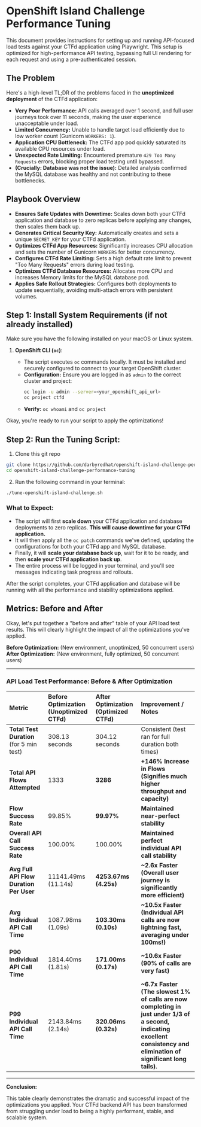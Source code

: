# OpenShift Island Challenge Performance Tuning

This document provides instructions for setting up and running API-focused load tests against your CTFd application using Playwright. This setup is optimized for high-performance API testing, bypassing full UI rendering for each request and using a pre-authenticated session.

## The Problem

Here's a high-level TL;DR of the problems faced in the **unoptimized deployment** of the CTFd application:

* **Very Poor Performance:** API calls averaged over 1 second, and full user journeys took over 11 seconds, making the user experience unacceptable under load.
* **Limited Concurrency:** Unable to handle target load efficiently due to low worker count (Gunicorn `WORKERS: 1`).
* **Application CPU Bottleneck:** The CTFd app pod quickly saturated its available CPU resources under load.
* **Unexpected Rate Limiting:** Encountered premature `429 Too Many Requests` errors, blocking proper load testing until bypassed.
* **(Crucially: Database was not the issue):** Detailed analysis confirmed the MySQL database was healthy and not contributing to these bottlenecks.

## **Playbook Overview**

* **Ensures Safe Updates with Downtime:** Scales down both your CTFd application and database to zero replicas before applying any changes, then scales them back up.
* **Generates Critical Security Key:** Automatically creates and sets a unique `SECRET_KEY` for your CTFd application.
* **Optimizes CTFd App Resources:** Significantly increases CPU allocation and sets the number of Gunicorn `WORKERS` for better concurrency.
* **Configures CTFd Rate Limiting:** Sets a high default rate limit to prevent "Too Many Requests" errors during load testing.
* **Optimizes CTFd Database Resources:** Allocates more CPU and increases Memory limits for the MySQL database pod.
* **Applies Safe Rollout Strategies:** Configures both deployments to update sequentially, avoiding multi-attach errors with persistent volumes.

## **Step 1: Install System Requirements (if not already installed)**

Make sure you have the following installed on your macOS or Linux system.

1.  **OpenShift CLI (`oc`)**:

      * The script executes `oc` commands locally. It must be installed and securely configured to connect to your target OpenShift cluster.  
      * **Configuration:** Ensure you are logged in as `admin` to the correct cluster and project:
        ```bash
        oc login -u admin --server=<your_openshift_api_url>
        oc project ctfd
        ```
      * **Verify:** `oc whoami` and `oc project`

Okay, you're ready to run your script to apply the optimizations!

## **Step 2: Run the Tuning Script:**

1. Clone this git repo

```bash
git clone https://github.com/darbyredhat/openshift-island-challenge-performance-tuning
cd openshift-island-challenge-performance-tuning 
```

2. Run the following command in your terminal:

```bash
./tune-openshift-island-challenge.sh
```

### **What to Expect:**

* The script will first **scale down** your CTFd application and database deployments to zero replicas. **This will cause downtime for your CTFd application.**
* It will then apply all the `oc patch` commands we've defined, updating the configurations for both your CTFd app and MySQL database.
* Finally, it will **scale your database back up**, wait for it to be ready, and then **scale your CTFd application back up**.
* The entire process will be logged in your terminal, and you'll see messages indicating task progress and rollouts.

After the script completes, your CTFd application and database will be running with all the performance and stability optimizations applied. 

## Metrics: Before and After

Okay, let's put together a "before and after" table of your API load test results. This will clearly highlight the impact of all the optimizations you've applied.

**Before Optimization:** (New environment, unoptimized, 50 concurrent users)
**After Optimization:** (New environment, fully optimized, 50 concurrent users)

---

### **API Load Test Performance: Before & After Optimization**

| Metric | Before Optimization (Unoptimized CTFd) | After Optimization (Optimized CTFd) | Improvement / Notes |
| :-------------------------------------- | :------------------------------------- | :---------------------------------- | :------------------------------------------------------------------------------------------------------------------------------------------------------------------- |
| **Total Test Duration** (for 5 min test) | 308.13 seconds                         | 304.12 seconds                      | Consistent (test ran for full duration both times)                                                                                                                  |
| **Total API Flows Attempted** | 1333                                   | **3286** | **+146% Increase in Flows (Signifies much higher throughput and capacity)** |
| **Flow Success Rate** | 99.85%                                 | **99.97%** | **Maintained near-perfect stability** |
| **Overall API Call Success Rate** | 100.00%                                | 100.00%                             | **Maintained perfect individual API call stability** |
| **Avg Full API Flow Duration Per User** | 11141.49ms (11.14s)                    | **4253.67ms (4.25s)** | **~2.6x Faster (Overall user journey is significantly more efficient)** |
| **Avg Individual API Call Time** | 1087.98ms (1.09s)                      | **103.30ms (0.10s)** | **~10.5x Faster (Individual API calls are now lightning fast, averaging under 100ms!)** |
| **P90 Individual API Call Time** | 1814.40ms (1.81s)                      | **171.00ms (0.17s)** | **~10.6x Faster (90% of calls are very fast)** |
| **P99 Individual API Call Time** | 2143.84ms (2.14s)                      | **320.06ms (0.32s)** | **~6.7x Faster (The slowest 1% of calls are now completing in just under 1/3 of a second, indicating excellent consistency and elimination of significant long tails).** |

---

**Conclusion:**

This table clearly demonstrates the dramatic and successful impact of the optimizations you applied. Your CTFd backend API has been transformed from struggling under load to being a highly performant, stable, and scalable system.